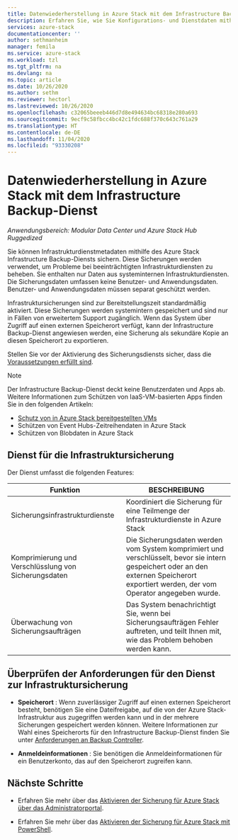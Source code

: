 ```yaml
---
title: Datenwiederherstellung in Azure Stack mit dem Infrastructure Backup-Dienst | Microsoft-Dokumentation
description: Erfahren Sie, wie Sie Konfigurations- und Dienstdaten mithilfe des Infrastructure Backup-Diensts in Azure Stack sichern und wiederherstellen können.
services: azure-stack
documentationcenter: ''
author: sethmanheim
manager: femila
ms.service: azure-stack
ms.workload: tzl
ms.tgt_pltfrm: na
ms.devlang: na
ms.topic: article
ms.date: 10/26/2020
ms.author: sethm
ms.reviewer: hectorl
ms.lastreviewed: 10/26/2020
ms.openlocfilehash: c32065beeeb446d7d8e494634bc68318e280a693
ms.sourcegitcommit: 9ecf9c58fbcc4bc42c1fdc688f370c643c761a29
ms.translationtype: HT
ms.contentlocale: de-DE
ms.lasthandoff: 11/04/2020
ms.locfileid: "93330208"
---
```

# <a name="recover-data-in-azure-stack-with-the-infrastructure-backup-service"></a>Datenwiederherstellung in Azure Stack mit dem Infrastructure Backup-Dienst

*Anwendungsbereich: Modular Data Center und Azure Stack Hub Ruggedized*

Sie können Infrastrukturdienstmetadaten mithilfe des Azure Stack Infrastructure Backup-Diensts sichern. Diese Sicherungen werden verwendet, um Probleme bei beeinträchtigten Infrastrukturdiensten zu beheben. Sie enthalten nur Daten aus systeminternen Infrastrukturdiensten. Die Sicherungsdaten umfassen keine Benutzer- und Anwendungsdaten. Benutzer- und Anwendungsdaten müssen separat geschützt werden.

Infrastruktursicherungen sind zur Bereitstellungszeit standardmäßig aktiviert. Diese Sicherungen werden systemintern gespeichert und sind nur in Fällen von erweitertem Support zugänglich. Wenn das System über Zugriff auf einen externen Speicherort verfügt, kann der Infrastructure Backup-Dienst angewiesen werden, eine Sicherung als sekundäre Kopie an diesen Speicherort zu exportieren.

Stellen Sie vor der Aktivierung des Sicherungsdiensts sicher, dass die [Voraussetzungen erfüllt sind](../../operator/azure-stack-backup-reference.md#backup-controller-requirements).

> [!NOTE]
> Der Infrastructure Backup-Dienst deckt keine Benutzerdaten und Apps ab. Weitere Informationen zum Schützen von IaaS-VM-basierten Apps finden Sie in den folgenden Artikeln:
>
> - [Schutz von in Azure Stack bereitgestellten VMs](../../user/azure-stack-manage-vm-protect.md)
> - Schützen von Event Hubs-Zeitreihendaten in Azure Stack
> - Schützen von Blobdaten in Azure Stack

## <a name="the-infrastructure-backup-service"></a>Dienst für die Infrastruktursicherung

Der Dienst umfasst die folgenden Features:

| Funktion                                            | BESCHREIBUNG                                                                                                                                                |
|----------------------------------------------------|------------------------------------------------------------------------------------------------------------------------------------------------------------|
| Sicherungsinfrastrukturdienste                     | Koordiniert die Sicherung für eine Teilmenge der Infrastrukturdienste in Azure Stack |
| Komprimierung und Verschlüsslung von Sicherungsdaten | Die Sicherungsdaten werden vom System komprimiert und verschlüsselt, bevor sie intern gespeichert oder an den externen Speicherort exportiert werden, der vom Operator angegeben wurde.                |
| Überwachung von Sicherungsaufträgen                              | Das System benachrichtigt Sie, wenn bei Sicherungsaufträgen Fehler auftreten, und teilt Ihnen mit, wie das Problem behoben werden kann.                                                                                                |

## <a name="verify-requirements-for-the-infrastructure-backup-service"></a>Überprüfen der Anforderungen für den Dienst zur Infrastruktursicherung

- **Speicherort** : Wenn zuverlässiger Zugriff auf einen externen Speicherort besteht, benötigen Sie eine Dateifreigabe, auf die von der Azure Stack-Infrastruktur aus zugegriffen werden kann und in der mehrere Sicherungen gespeichert werden können. Weitere Informationen zur Wahl eines Speicherorts für den Infrastructure Backup-Dienst finden Sie unter [Anforderungen an Backup Controller](../../operator/azure-stack-backup-reference.md#backup-controller-requirements).

- **Anmeldeinformationen** : Sie benötigen die Anmeldeinformationen für ein Benutzerkonto, das auf den Speicherort zugreifen kann.

## <a name="next-steps"></a>Nächste Schritte

- Erfahren Sie mehr über das [Aktivieren der Sicherung für Azure Stack über das Administratorportal](../../operator/azure-stack-backup-enable-backup-console.md).

- Erfahren Sie mehr über das [Aktivieren der Sicherung für Azure Stack mit PowerShell](../../operator/azure-stack-backup-enable-backup-powershell.md).
